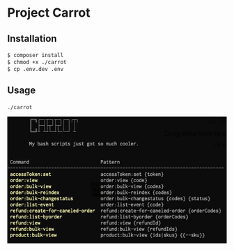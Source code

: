 # Project Carrot

## Installation

```
$ composer install
$ chmod +x ./carrot
$ cp .env.dev .env
```


## Usage
```
./carrot 
```
![](https://github.com/locnguyenvu/carrot/blob/master/docs/image.png)
